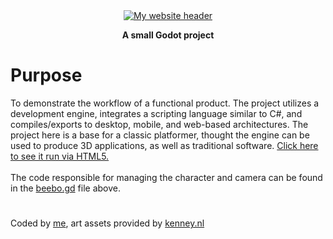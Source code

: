 <div align="center">
	<a href="https://tfeshelman.github.io/Godot-Demo" target="_blank">
		<img src="https://tylereshelman.com/img/godot-ui-2.png" alt="My website header"/>
	</a>
	<p style="text-align:center;"><b>A small Godot project</b></p>
</div>

# Purpose
To demonstrate the workflow of a functional product. The project utilizes a development engine, integrates a scripting language similar to C#, and compiles/exports to desktop, mobile, and web-based architectures. The project here is a base for a classic platformer, thought the engine can be used to produce 3D applications, as well as traditional software. 
<a href="https://tfeshelman.github.io/Godot-Demo">Click here to see it run via HTML5.</a>
<br><br>
The code responsible for managing the character and camera can be found in the <a href="https://github.com/tfeshelman/Godot-Demo/blob/main/beebo.gd">beebo.gd</a> file above.

#
Coded by <a href="https://tylereshelman.com">me</a>, art assets provided by <a href="https://kenney.nl">kenney.nl</a>